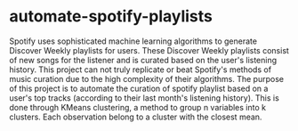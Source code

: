 # automate-spotify-playlists
Spotify uses sophisticated machine learning algorithms to generate Discover Weekly playlists for users. These Discover Weekly playlists consist of new songs for the listener and is curated based on the user's listening history. This project can not truly replicate or beat Spotify's methods of music curation due to the high complexity of their algorithms. The purpose of this project is to automate the curation of spotify playlist based on a user's top tracks (according to their last month's listening history). This is done through KMeans clustering, a method to group n variables into k clusters. Each observation belong to a cluster with the closest mean. 
